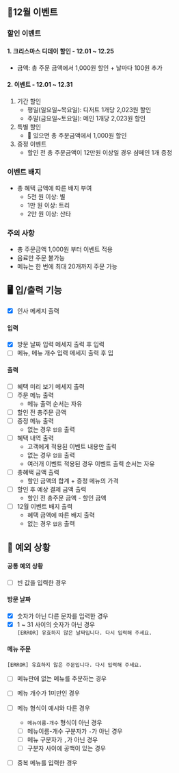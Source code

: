 ## 🎄12월 이벤트

### 할인 이벤트

#### 1. 크리스마스 디데이 할인 - 12.01 ~ 12.25

- 금액: 총 주문 금액에서 1,000원 할인 + 날마다 100원 추가

#### 2. 이벤트 - 12.01 ~ 12.31

1. 기간 할인
    - 평일(일요일~목요일): 디저트 1개당 2,023원 할인
    - 주말(금요일~토요일): 메인 1개당 2,023원 할인
2. 특별 할인
    - 🌟 있으면 총 주문금액에서 1,000원 할인
3. 증정 이벤트
    - 할인 전 총 주문금액이 12만원 이상일 경우 샴페인 1개 증정

### 이벤트 배지

- 총 혜택 금액에 따른 배지 부여
    - 5천 원 이상: 별
    - 1만 원 이상: 트리
    - 2만 원 이상: 산타

### 주의 사항

- 총 주문금액 1,000원 부터 이벤트 적용
- 음료만 주문 불가능
- 메뉴는 한 번에 최대 20개까지 주문 가능

## 🖥️ 입/출력 기능

- [x] 인사 메세지 출력

#### 입력

- [x] 방문 날짜 입력 메세지 출력 후 입력
- [ ] 메뉴, 메뉴 개수 입력 메세지 출력 후 입

#### 출력

- [ ] 혜택 미리 보기 메세지 출력
- [ ] 주문 메뉴 출력
    - 메뉴 출력 순서는 자유
- [ ] 할인 전 총주문 금액
- [ ] 증정 메뉴 출력
    - 없는 경우 `없음` 출력
- [ ] 혜택 내역 출력
    - 고객에게 적용된 이벤트 내용만 출력
    - 없는 경우 `없음` 출력
    - 여러개 이벤트 적용된 경우 이벤트 출력 순서는 자유
- [ ] 총혜택 금액 출력
    - 할인 금액의 합계 + 증정 메뉴의 가격
- [ ] 할인 후 예상 결제 금액 출력
    - 할인 전 총주문 금액 - 할인 금액
- [ ] 12월 이벤트 배지 출력
    - 혜택 금액에 따른 배지 출력
    - 없는 경우 `없음` 출력

## 👾 예외 상황

#### 공통 예외 상황

- [ ] 빈 값을 입력한 경우

#### 방문 날짜

- [x] 숫자가 아닌 다른 문자를 입력한 경우
- [x] 1 ~ 31 사이의 숫자가 아닌 경우 </br>
  `[ERROR] 유효하지 않은 날짜입니다. 다시 입력해 주세요.`

#### 메뉴 주문

`[ERROR] 유효하지 않은 주문입니다. 다시 입력해 주세요.`

- [ ] 메뉴판에 없는 메뉴를 주문하는 경우 </br>
- [ ] 메뉴 개수가 1미만인 경우 </br>
- [ ] 메뉴 형식이 예시와 다른 경우 </br>
    - `메뉴이름-개수` 형식이 아닌 경우
    - [ ] 메뉴이름-개수 구분자가 `-`가 아닌 경우
    - [ ] 메뉴 구분자가 `,`가 아닌 경우
    - [ ] 구분자 사이에 공백이 있는 경우
- [ ] 중복 메뉴를 입력한 경우

